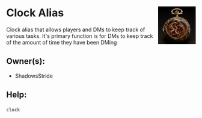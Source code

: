<h1>Clock Alias<img align="right" src="./Data/main.png" width="100px"></h1>
Clock alias that allows players and DMs to keep track of various tasks. It's primary function is for DMs to keep track of the amount of time they have been DMing

## Owner(s):
- ShadowsStride

## Help:
`clock`